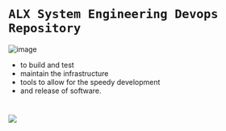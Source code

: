 # `ALX System Engineering Devops Repository`
![image](https://github.com/Joseph-Chukwudiegwu/alx-system_engineering-devops/assets/117829502/e54f6f18-e7af-4256-b8d0-dd9472e64a14)

- to build and test
- maintain the infrastructure
- tools to allow for the speedy development
- and release of software.

#
![](https://shalb.com/wp-content/uploads/2019/11/Devops1-1024x669.jpeg)
